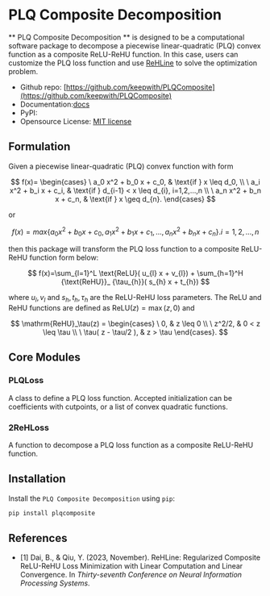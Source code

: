 # PLQ Composite Decomposition <a href="https://github.com/keepwith/PLQComposite"></a>
 
** PLQ Composite Decomposition ** is designed to be a computational software package to decompose a piecewise 
linear-quadratic (PLQ) convex function as a composite ReLU-ReHU function. In this case, users can customize the
PLQ loss function and use <a href ="https://github.com/softmin/ReHLine">ReHLine</a> to solve the optimization problem.

- Github repo: [https://github.com/keepwith/PLQComposite](https://github.com/keepwith/PLQComposite)
- Documentation:[docs](docs/build/html/index.html)
- PyPI:
- Opensource License: [MIT license](https://opensource.org/licenses/MIT)

## Formulation
Given a piecewise linear-quadratic (PLQ) convex function with form

$$
f(x)=
\begin{cases}
\ a_0 x^2 + b_0 x + c_0, & \text{if } x \leq d_0, \\
\ a_i x^2 + b_i x + c_i, & \text{if } d_{i-1} < x \leq d_{i}, i=1,2,...,n \\
\ a_n x^2 + b_n x + c_n, & \text{if } x \geq d_{n}.
\end{cases}
$$

or 

$$
f(x)=max\{a_0 x^2 + b_0 x + c_0, a_1 x^2 + b_1 x + c_1, ..., a_n x^2 + b_n x + c_n\}.  i=1,2,...,n
$$

then this package will transform the PLQ loss function to a composite ReLU-ReHU function form below:

$$
f(x)=\sum_{l=1}^L \text{ReLU}( u_{l} x + v_{l}) + \sum_{h=1}^H {\text{ReHU}}_ {\tau_{h}}( s_{h} x + t_{h}) 
$$

where $u_{l},v_{l}$ and $s_{h},t_{h},\tau_{h}$ are the ReLU-ReHU loss parameters.
The ReLU and ReHU functions are defined as $\mathrm{ReLU}(z)=\max(z,0)$ and

$$
\mathrm{ReHU}_\tau(z) =
  \begin{cases}
  \ 0,                     & z \leq 0 \\
  \ z^2/2,                 & 0 < z \leq \tau \\
  \ \tau( z - \tau/2 ),   & z > \tau
  \end{cases}.
$$

## Core Modules

### PLQLoss
A class to define a PLQ loss function. Accepted initialization can be coefficients with cutpoints, or a list of convex quadratic
functions.

### 2ReHLoss
A function to decompose a PLQ loss function as a composite ReLU-ReHU function.

## Installation
Install the `PLQ Composite Decomposition` using ``pip``:

```bash
pip install plqcomposite
```

## References

- [1]  Dai, B., & Qiu, Y. (2023, November). ReHLine: Regularized Composite ReLU-ReHU Loss Minimization  with Linear 
       Computation and Linear Convergence. In *Thirty-seventh Conference on Neural Information Processing Systems*.
